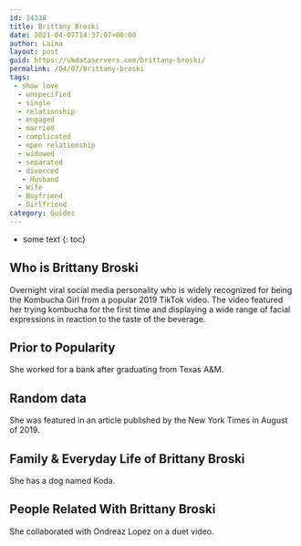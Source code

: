 ```yaml
---
id: 14338
title: Brittany Broski
date: 2021-04-07T14:37:07+00:00
author: Laima
layout: post
guid: https://ukdataservers.com/brittany-broski/
permalink: /04/07/brittany-broski
tags:
 - show love
  - unspecified
  - single
  - relationship
  - engaged
  - married
  - complicated
  - open relationship
  - widowed
  - separated
  - divorced
   - Husband
  - Wife
  - Boyfriend
  - Girlfriend
category: Guides
---
```


* some text
{: toc}


## Who is Brittany Broski
                  
                  
                  
Overnight viral social media personality who is widely recognized for being the Kombucha Girl from a popular 2019 TikTok video. The video featured her trying kombucha for the first time and displaying a wide range of facial expressions in reaction to the taste of the beverage.
                  
              
            
              
            
                
                
                
## Prior to Popularity
                  
                  
                  
She worked for a bank after graduating from Texas A&M.
                  
              
            
              
            
                
                
                
## Random data
                  
                  
                  
She was featured in an article published by the New York Times in August of 2019. 
                  
              
            
              
            
                
                
                
## Family & Everyday Life of Brittany Broski
                  
                  
                  
She has a dog named Koda. 
                  
              
            
              
            
                
                
                
## People Related With Brittany Broski
                  
                  
                  
She collaborated with Ondreaz Lopez on a duet video. 
                  
              
            
              
            
                
              
            
              
              
            
            
              
            
          
          
          